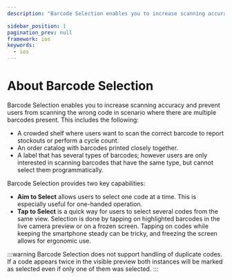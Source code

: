 ```yaml
---
description: "Barcode Selection enables you to increase scanning accuracy and prevent users from scanning the wrong code in scenario where there are multiple barcodes present. This includes the following:                                                                        "

sidebar_position: 1
pagination_prev: null
framework: ios
keywords:
  - ios
---
```


# About Barcode Selection

Barcode Selection enables you to increase scanning accuracy and prevent users from scanning the wrong code in scenario where there are multiple barcodes present. This includes the following:

- A crowded shelf where users want to scan the correct barcode to report stockouts or perform a cycle count.
- An order catalog with barcodes printed closely together.
- A label that has several types of barcodes; however users are only interested in scanning barcodes that have the same type, but cannot select them programmatically.

Barcode Selection provides two key capabilities:

- **Aim to Select** allows users to select one code at a time. This is especially useful for one-handed operation.
- **Tap to Select** is a quick way for users to select several codes from the same view. Selection is done by tapping on highlighted barcodes in the live camera preview or on a frozen screen. Tapping on codes while keeping the smartphone steady can be tricky, and freezing the screen allows for ergonomic use.

:::warning
Barcode Selection does not support handling of duplicate codes. If a code appears twice in the visible preview both instances will be marked as selected even if only one of them was selected.
:::
